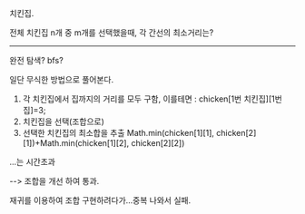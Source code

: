 치킨집.

전체 치킨집 n개 중 m개를 선택했을때, 각 간선의 최소거리는?

----

완전 탐색? bfs?

일단 무식한 방법으로 풀어본다.

1. 각 치킨집에서 집까지의 거리를 모두 구함, 이를테면 : chicken[1번 치킨집][1번집]=3;
2. 치킨집을 선택(조합으로)
3. 선택한 치킨집의 최소합을 추출 Math.min(chicken[1][1], chicken[2][1])+Math.min(chicken[1][2], chicken[2][2])

...는 시간초과

--> 조합을 개선 하여 통과.

재귀를 이용하여 조합 구현하려다가...중복 나와서 실패.